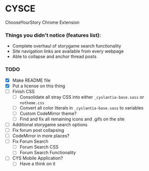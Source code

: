 # CYSCE
ChooseYourStory Chrome Extension

### Things you didn't notice (features list):

+ Complete overhaul of storygame search functionality
+ Site navigation links are available from every webpage
+ Able to collapse and anchor thread posts

### TODO
- [x] Make README file
- [x] Put a license on this thing
- [ ] Finish CSS
    - [ ] Consolidate all stray CSS into either `_cyslantia-base.sass` or `notheme.css`
    - [ ] Convert all color literals in `_cyslantia-base.sass` to variables
    - [ ] Custom CodeMirror theme?
	- [ ] Find and fix all remaining icons and .gifs on the site
- [ ] Additional storygame search options
- [ ] Fix forum post collapsing
- [ ] CodeMirror in more places?
- [ ] Fix Forum Search
	- [ ] Forum Search CSS
	- [ ] Forum Search Functionality
- [ ] CYS Mobile Application?
	- [ ] Have a think on it